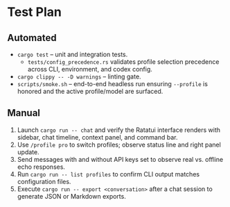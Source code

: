 # Test Plan

## Automated

- `cargo test` – unit and integration tests.
  - `tests/config_precedence.rs` validates profile selection precedence across CLI, environment, and codex config.
- `cargo clippy -- -D warnings` – linting gate.
- `scripts/smoke.sh` – end-to-end headless run ensuring `--profile` is honored and the active profile/model are surfaced.

## Manual

1. Launch `cargo run -- chat` and verify the Ratatui interface renders with sidebar, chat timeline, context panel, and command bar.
2. Use `/profile pro` to switch profiles; observe status line and right panel update.
3. Send messages with and without API keys set to observe real vs. offline echo responses.
4. Run `cargo run -- list profiles` to confirm CLI output matches configuration files.
5. Execute `cargo run -- export <conversation>` after a chat session to generate JSON or Markdown exports.

